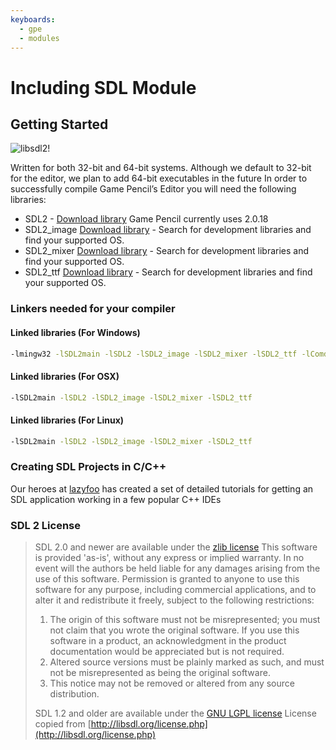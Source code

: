 ```yaml
---
keyboards:
  - gpe
  - modules
---
```


# Including SDL Module

## Getting Started

![libsdl2!](https://docs.gamepencil.net/wp-content/uploads/sites/6/2021/03/SDL_logo.png "SDL library")

Written for both 32-bit and 64-bit systems. Although we default to 32-bit for the editor, we plan to add 64-bit executables in the future
In order to successfully compile Game Pencil’s Editor you will need the following libraries:

- SDL2 - [Download library](https://www.libsdl.org/download-2.0.php) Game Pencil currently uses 2.0.18
- SDL2_image [Download library](https://www.libsdl.org/projects/SDL_image/) - Search for development libraries and find your supported OS.
- SDL2_mixer [Download library](https://www.libsdl.org/projects/SDL_mixer/) - Search for development libraries and find your supported OS.
- SDL2_ttf [Download library](https://www.libsdl.org/projects/SDL_ttf/) - Search for development libraries and find your supported OS.

### Linkers needed for your compiler

#### Linked libraries (For Windows)

```bash
-lmingw32 -lSDL2main -lSDL2 -lSDL2_image -lSDL2_mixer -lSDL2_ttf -lComdlg32
```

#### Linked libraries (For OSX)

```bash
-lSDL2main -lSDL2 -lSDL2_image -lSDL2_mixer -lSDL2_ttf
```

#### Linked libraries (For Linux)

```bash
-lSDL2main -lSDL2 -lSDL2_image -lSDL2_mixer -lSDL2_ttf
```

### Creating SDL Projects in C/C++

Our heroes at [lazyfoo](http://lazyfoo.net/tutorials/SDL/01_hello_SDL/index.php) has created a set of detailed tutorials for getting an SDL application working in a few popular C++ IDEs

### SDL 2 License

> SDL 2.0 and newer are available under the [zlib license](https://www.zlib.net/zlib_license.html)
> This software is provided 'as-is', without any express or implied
> warranty. In no event will the authors be held liable for any damages
> arising from the use of this software.
> Permission is granted to anyone to use this software for any purpose,
> including commercial applications, and to alter it and redistribute it
> freely, subject to the following restrictions:
>
> 1. The origin of this software must not be misrepresented; you must not
>    claim that you wrote the original software. If you use this software
>    in a product, an acknowledgment in the product documentation would be
>    appreciated but is not required.
> 2. Altered source versions must be plainly marked as such, and must not be
>    misrepresented as being the original software.
> 3. This notice may not be removed or altered from any source distribution.
>
> SDL 1.2 and older are available under the [GNU LGPL license](http://www.gnu.org/licenses/old-licenses/lgpl-2.1.en.html)
> License copied from [http://libsdl.org/license.php](http://libsdl.org/license.php)

